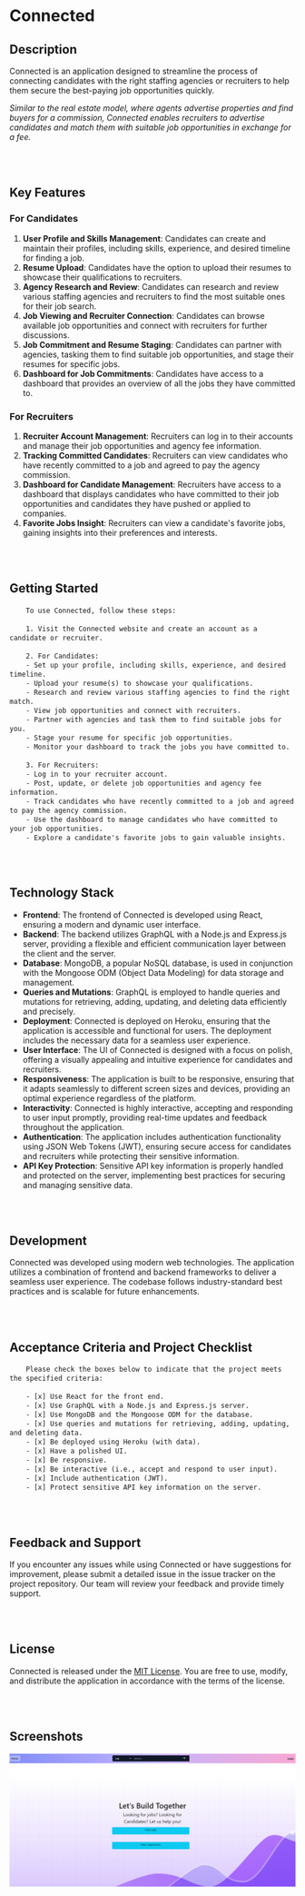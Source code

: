 # Connected

## Description
Connected is an application designed to streamline the process of connecting candidates with the right staffing agencies or recruiters to help them secure the best-paying job opportunities quickly. 

*Similar to the real estate model, where agents advertise properties and find buyers for a commission, Connected enables recruiters to advertise candidates and match them with suitable job opportunities in exchange for a fee.*

<br>
<br>

## Key Features

### For Candidates

1. **User Profile and Skills Management**: Candidates can create and maintain their profiles, including skills, experience, and desired timeline for finding a job.
2. **Resume Upload**: Candidates have the option to upload their resumes to showcase their qualifications to recruiters.
3. **Agency Research and Review**: Candidates can research and review various staffing agencies and recruiters to find the most suitable ones for their job search.
4. **Job Viewing and Recruiter Connection**: Candidates can browse available job opportunities and connect with recruiters for further discussions.
5. **Job Commitment and Resume Staging**: Candidates can partner with agencies, tasking them to find suitable job opportunities, and stage their resumes for specific jobs.
6. **Dashboard for Job Commitments**: Candidates have access to a dashboard that provides an overview of all the jobs they have committed to.

### For Recruiters

1. **Recruiter Account Management**: Recruiters can log in to their accounts and manage their job opportunities and agency fee information.
2. **Tracking Committed Candidates**: Recruiters can view candidates who have recently committed to a job and agreed to pay the agency commission.
3. **Dashboard for Candidate Management**: Recruiters have access to a dashboard that displays candidates who have committed to their job opportunities and candidates they have pushed or applied to companies.
4. **Favorite Jobs Insight**: Recruiters can view a candidate's favorite jobs, gaining insights into their preferences and interests.

<br>
<br>

## Getting Started

        To use Connected, follow these steps:

        1. Visit the Connected website and create an account as a candidate or recruiter.

        2. For Candidates:
        - Set up your profile, including skills, experience, and desired timeline.
        - Upload your resume(s) to showcase your qualifications.
        - Research and review various staffing agencies to find the right match.
        - View job opportunities and connect with recruiters.
        - Partner with agencies and task them to find suitable jobs for you.
        - Stage your resume for specific job opportunities.
        - Monitor your dashboard to track the jobs you have committed to.

        3. For Recruiters:
        - Log in to your recruiter account.
        - Post, update, or delete job opportunities and agency fee information.
        - Track candidates who have recently committed to a job and agreed to pay the agency commission.
        - Use the dashboard to manage candidates who have committed to your job opportunities.
        - Explore a candidate's favorite jobs to gain valuable insights.

<br>
<br>

## Technology Stack

- **Frontend**: The frontend of Connected is developed using React, ensuring a modern and dynamic user interface.
- **Backend**: The backend utilizes GraphQL with a Node.js and Express.js server, providing a flexible and efficient communication layer between the client and the server.
- **Database**: MongoDB, a popular NoSQL database, is used in conjunction with the Mongoose ODM (Object Data Modeling) for data storage and management.
- **Queries and Mutations**: GraphQL is employed to handle queries and mutations for retrieving, adding, updating, and deleting data efficiently and precisely.
- **Deployment**: Connected is deployed on Heroku, ensuring that the application is accessible and functional for users. The deployment includes the necessary data for a seamless user experience.
- **User Interface**: The UI of Connected is designed with a focus on polish, offering a visually appealing and intuitive experience for candidates and recruiters.
- **Responsiveness**: The application is built to be responsive, ensuring that it adapts seamlessly to different screen sizes and devices, providing an optimal experience regardless of the platform.
- **Interactivity**: Connected is highly interactive, accepting and responding to user input promptly, providing real-time updates and feedback throughout the application.
- **Authentication**: The application includes authentication functionality using JSON Web Tokens (JWT), ensuring secure access for candidates and recruiters while protecting their sensitive information.
- **API Key Protection**: Sensitive API key information is properly handled and protected on the server, implementing best practices for securing and managing sensitive data.

<br>
<br>

## Development

Connected was developed using modern web technologies. The application utilizes a combination of frontend and backend frameworks to deliver a seamless user experience. The codebase follows industry-standard best practices and is scalable for future enhancements.

<br>
<br>

## Acceptance Criteria and Project Checklist 

        Please check the boxes below to indicate that the project meets the specified criteria:

        - [x] Use React for the front end.
        - [x] Use GraphQL with a Node.js and Express.js server.
        - [x] Use MongoDB and the Mongoose ODM for the database.
        - [x] Use queries and mutations for retrieving, adding, updating, and deleting data.
        - [x] Be deployed using Heroku (with data).
        - [x] Have a polished UI.
        - [x] Be responsive.
        - [x] Be interactive (i.e., accept and respond to user input).
        - [x] Include authentication (JWT).
        - [x] Protect sensitive API key information on the server.


<br>
<br>

## Feedback and Support

If you encounter any issues while using Connected or have suggestions for improvement, please submit a detailed issue in the issue tracker on the project repository. Our team will review your feedback and provide timely support.

<br>
<br>

## License

Connected is released under the [MIT License](LICENSE). You are free to use, modify, and distribute the application in accordance with the terms of the license.

<br>
<br>

## Screenshots
![screenshot](./client/src/images/ss-home.png)